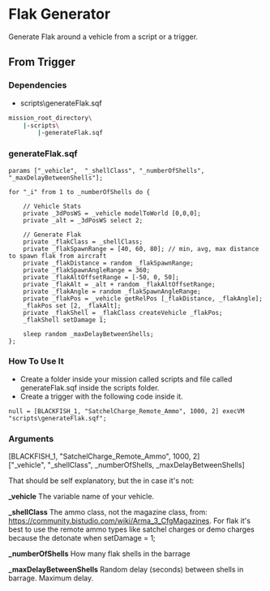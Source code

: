 # Flak Generator

Generate Flak around a vehicle from a script or a trigger.

## From Trigger

### Dependencies
* scripts\generateFlak.sqf
```bash
mission_root_directory\
    |-scripts\
        |-generateFlak.sqf
```

### generateFlak.sqf 
```SQF
params ["_vehicle",  "_shellClass", "_numberOfShells", "_maxDelayBetweenShells"];

for "_i" from 1 to _numberOfShells do {

	// Vehicle Stats
	private _3dPosWS = _vehicle modelToWorld [0,0,0];
	private _alt = _3dPosWS select 2;

	// Generate Flak
	private _flakClass = _shellClass;
	private _flakSpawnRange = [40, 60, 80]; // min, avg, max distance to spawn flak from aircraft
	private _flakDistance = random _flakSpawnRange;
	private _flakSpawnAngleRange = 360;
	private _flakAltOffsetRange = [-50, 0, 50];
	private _flakAlt = _alt + random _flakAltOffsetRange;
	private _flakAngle = random _flakSpawnAngleRange;
	private _flakPos = _vehicle getRelPos [_flakDistance, _flakAngle];
	_flakPos set [2, _flakAlt];
	private _flakShell = _flakClass createVehicle _flakPos;
	_flakShell setDamage 1;

	sleep random _maxDelayBetweenShells;
};
```
### How To Use It
* Create a folder inside your mission called scripts and file called generateFlak.sqf inside the scripts folder.
* Create a trigger with the following code inside it.  
```SQF
null = [BLACKFISH_1, "SatchelCharge_Remote_Ammo", 1000, 2] execVM "scripts\generateFlak.sqf";
```

### Arguments
[BLACKFISH_1, "SatchelCharge_Remote_Ammo", 1000, 2]  
["_vehicle",  "_shellClass", _numberOfShells, _maxDelayBetweenShells]  

That should be self explanatory, but the in case it's not:

**_vehicle** The variable name of your vehicle.

**_shellClass** The ammo class, not the magazine class, from: https://community.bistudio.com/wiki/Arma_3_CfgMagazines.  For flak it's best to use the remote ammo types like satchel charges or demo charges because the detonate when setDamage = 1;

**_numberOfShells** How many flak shells in the barrage

**_maxDelayBetweenShells** Random delay (seconds) between shells in barrage. Maximum delay.